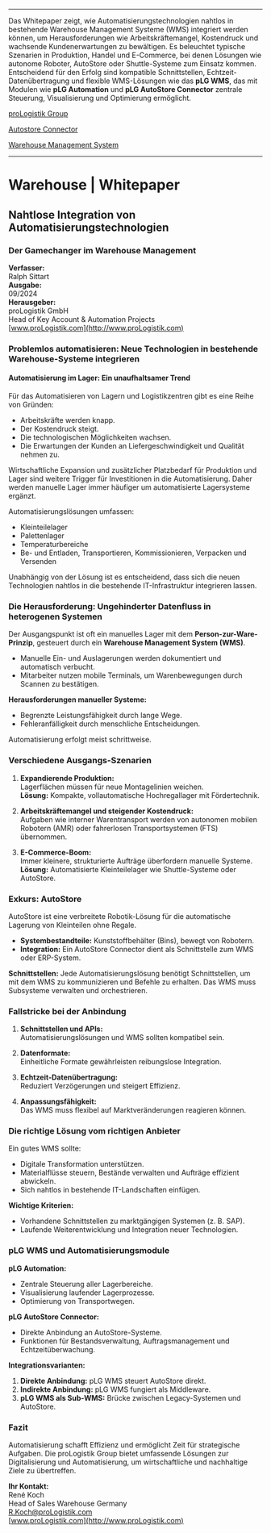 
---

Das Whitepaper zeigt, wie Automatisierungstechnologien nahtlos in bestehende Warehouse Management Systeme (WMS) integriert werden können, um Herausforderungen wie Arbeitskräftemangel, Kostendruck und wachsende Kundenerwartungen zu bewältigen. Es beleuchtet typische Szenarien in Produktion, Handel und E-Commerce, bei denen Lösungen wie autonome Roboter, AutoStore oder Shuttle-Systeme zum Einsatz kommen. Entscheidend für den Erfolg sind kompatible Schnittstellen, Echtzeit-Datenübertragung und flexible WMS-Lösungen wie das **pLG WMS**, das mit Modulen wie **pLG Automation** und **pLG AutoStore Connector** zentrale Steuerung, Visualisierung und Optimierung ermöglicht.

<a href="https://www.prologistik.com" target="_blank">proLogistik Group</a>

<a href="https://www.prologistik.com/en/warehouse/autostore-connector" target="_blank">Autostore Connector</a>

<a href="https://www.prologistik.com/en/warehouse/warehouse-management-system" target="_blank">Warehouse Management System</a>

---


# Warehouse | Whitepaper
## Nahtlose Integration von Automatisierungstechnologien
### Der Gamechanger im Warehouse Management

**Verfasser:**  
Ralph Sittart  
**Ausgabe:**  
09/2024  
**Herausgeber:**  
proLogistik GmbH  
Head of Key Account & Automation Projects  
[www.proLogistik.com](http://www.proLogistik.com)

### Problemlos automatisieren: Neue Technologien in bestehende Warehouse-Systeme integrieren

#### Automatisierung im Lager: Ein unaufhaltsamer Trend
Für das Automatisieren von Lagern und Logistikzentren gibt es eine Reihe von Gründen:  
- Arbeitskräfte werden knapp.  
- Der Kostendruck steigt.  
- Die technologischen Möglichkeiten wachsen.  
- Die Erwartungen der Kunden an Liefergeschwindigkeit und Qualität nehmen zu.  

Wirtschaftliche Expansion und zusätzlicher Platzbedarf für Produktion und Lager sind weitere Trigger für Investitionen in die Automatisierung. Daher werden manuelle Lager immer häufiger um automatisierte Lagersysteme ergänzt.

Automatisierungslösungen umfassen:  
- Kleinteilelager  
- Palettenlager  
- Temperaturbereiche  
- Be- und Entladen, Transportieren, Kommissionieren, Verpacken und Versenden  

Unabhängig von der Lösung ist es entscheidend, dass sich die neuen Technologien nahtlos in die bestehende IT-Infrastruktur integrieren lassen.

### Die Herausforderung: Ungehinderter Datenfluss in heterogenen Systemen
Der Ausgangspunkt ist oft ein manuelles Lager mit dem **Person-zur-Ware-Prinzip**, gesteuert durch ein **Warehouse Management System (WMS)**.  
- Manuelle Ein- und Auslagerungen werden dokumentiert und automatisch verbucht.  
- Mitarbeiter nutzen mobile Terminals, um Warenbewegungen durch Scannen zu bestätigen.  

**Herausforderungen manueller Systeme:**  
- Begrenzte Leistungsfähigkeit durch lange Wege.  
- Fehleranfälligkeit durch menschliche Entscheidungen.  

Automatisierung erfolgt meist schrittweise.

### Verschiedene Ausgangs-Szenarien
1. **Expandierende Produktion:**  
   Lagerflächen müssen für neue Montagelinien weichen.  
   **Lösung:** Kompakte, vollautomatische Hochregallager mit Fördertechnik.  

2. **Arbeitskräftemangel und steigender Kostendruck:**  
   Aufgaben wie interner Warentransport werden von autonomen mobilen Robotern (AMR) oder fahrerlosen Transportsystemen (FTS) übernommen.  

3. **E-Commerce-Boom:**  
   Immer kleinere, strukturierte Aufträge überfordern manuelle Systeme.  
   **Lösung:** Automatisierte Kleinteilelager wie Shuttle-Systeme oder AutoStore.  

### Exkurs: AutoStore
AutoStore ist eine verbreitete Robotik-Lösung für die automatische Lagerung von Kleinteilen ohne Regale.  
- **Systembestandteile:** Kunststoffbehälter (Bins), bewegt von Robotern.  
- **Integration:** Ein AutoStore Connector dient als Schnittstelle zum WMS oder ERP-System.  

**Schnittstellen:** Jede Automatisierungslösung benötigt Schnittstellen, um mit dem WMS zu kommunizieren und Befehle zu erhalten. Das WMS muss Subsysteme verwalten und orchestrieren.

### Fallstricke bei der Anbindung
1. **Schnittstellen und APIs:**  
   Automatisierungslösungen und WMS sollten kompatibel sein.  

2. **Datenformate:**  
   Einheitliche Formate gewährleisten reibungslose Integration.  

3. **Echtzeit-Datenübertragung:**  
   Reduziert Verzögerungen und steigert Effizienz.  

4. **Anpassungsfähigkeit:**  
   Das WMS muss flexibel auf Marktveränderungen reagieren können.  

### Die richtige Lösung vom richtigen Anbieter
Ein gutes WMS sollte:  
- Digitale Transformation unterstützen.  
- Materialflüsse steuern, Bestände verwalten und Aufträge effizient abwickeln.  
- Sich nahtlos in bestehende IT-Landschaften einfügen.  

**Wichtige Kriterien:**  
- Vorhandene Schnittstellen zu marktgängigen Systemen (z. B. SAP).  
- Laufende Weiterentwicklung und Integration neuer Technologien.  

### pLG WMS und Automatisierungsmodule
**pLG Automation:**  
- Zentrale Steuerung aller Lagerbereiche.  
- Visualisierung laufender Lagerprozesse.  
- Optimierung von Transportwegen.  

**pLG AutoStore Connector:**  
- Direkte Anbindung an AutoStore-Systeme.  
- Funktionen für Bestandsverwaltung, Auftragsmanagement und Echtzeitüberwachung.  

**Integrationsvarianten:**  
1. **Direkte Anbindung:** pLG WMS steuert AutoStore direkt.  
2. **Indirekte Anbindung:** pLG WMS fungiert als Middleware.  
3. **pLG WMS als Sub-WMS:** Brücke zwischen Legacy-Systemen und AutoStore.  

### Fazit
Automatisierung schafft Effizienz und ermöglicht Zeit für strategische Aufgaben. Die proLogistik Group bietet umfassende Lösungen zur Digitalisierung und Automatisierung, um wirtschaftliche und nachhaltige Ziele zu übertreffen.

**Ihr Kontakt:**  
René Koch  
Head of Sales Warehouse Germany  
[R.Koch@proLogistik.com](mailto:R.Koch@proLogistik.com)  
[www.proLogistik.com](http://www.proLogistik.com)
